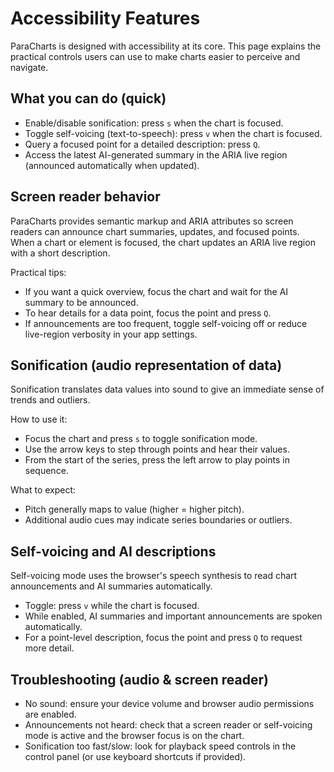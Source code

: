 # Accessibility Features

ParaCharts is designed with accessibility at its core. This page explains the practical controls users can use to make charts easier to perceive and navigate.

## What you can do (quick)

- Enable/disable sonification: press `s` when the chart is focused.
- Toggle self-voicing (text-to-speech): press `v` when the chart is focused.
- Query a focused point for a detailed description: press `Q`.
- Access the latest AI-generated summary in the ARIA live region (announced automatically when updated).

## Screen reader behavior

ParaCharts provides semantic markup and ARIA attributes so screen readers can announce chart summaries, updates, and focused points. When a chart or element is focused, the chart updates an ARIA live region with a short description.

Practical tips:

- If you want a quick overview, focus the chart and wait for the AI summary to be announced.
- To hear details for a data point, focus the point and press `Q`.
- If announcements are too frequent, toggle self-voicing off or reduce live-region verbosity in your app settings.

## Sonification (audio representation of data)

Sonification translates data values into sound to give an immediate sense of trends and outliers.

How to use it:

- Focus the chart and press `s` to toggle sonification mode.
- Use the arrow keys to step through points and hear their values.
- From the start of the series, press the left arrow to play points in sequence.

What to expect:

- Pitch generally maps to value (higher = higher pitch).
- Additional audio cues may indicate series boundaries or outliers.

## Self-voicing and AI descriptions

Self-voicing mode uses the browser's speech synthesis to read chart announcements and AI summaries automatically.

- Toggle: press `v` while the chart is focused.
- While enabled, AI summaries and important announcements are spoken automatically.
- For a point-level description, focus the point and press `Q` to request more detail.

## Troubleshooting (audio & screen reader)

- No sound: ensure your device volume and browser audio permissions are enabled.
- Announcements not heard: check that a screen reader or self-voicing mode is active and the browser focus is on the chart.
- Sonification too fast/slow: look for playback speed controls in the control panel (or use keyboard shortcuts if provided).
